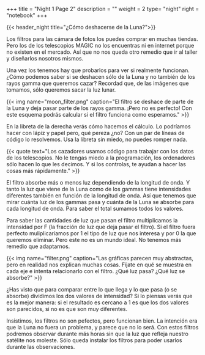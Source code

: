 +++
title = "Night 1 Page 2"
description = ""
weight = 2
type= "night"
right = "notebook"
+++

{{< header_night title="¿Cómo deshacerse de la Luna?">}}

Los filtros para las cámara de fotos los puedes comprar en muchas tiendas. Pero los de los telescopios MAGIC no los encuentras ni en internet porque no existen en el mercado. Así que no nos queda otro remedio que ir al taller y diseñarlos nosotros mismos.

Una vez los tenemos hay que probarlos para ver si realmente funcionan. ¿Cómo podemos saber si se deshacen sólo de la Luna y no también de los rayos gamma que queremos cazar? Recordad que, de las imágenes que tomamos, sólo queremos sacar la luz lunar.

{{< img name="moon_filter.png" caption="El filtro se deshace de parte de la Luna y deja pasar parte de los rayos gamma. ¡Pero no es perfecto! Con este esquema podrás calcular si el filtro funciona como esperamos." >}}

En la libreta de la derecha verás cómo hacemos el cálculo. Lo podríamos hacer con lápiz y papel pero, qué pereza ¿no? Con un par de líneas de código lo resolvemos. Usa la libreta sin miedo, no puedes romper nada.

{{< quote
    text="Los cazadores usamos código para trabajar con los datos de los telescopios. No le tengas miedo a la programación, los ordenadores sólo hacen lo que les decimos. Y si los controlas, te ayudan a hacer las cosas más rápidamente." >}}

El filtro absorbe más o menos luz dependiendo de la longitud de onda. Y tanto la luz que viene de la Luna como de los gammas tiene intensidades diferentes también en función de la longitud de onda. Así que tenemos que mirar cuánta luz de los gammas pasa y cuánta de la Luna se absorbe para cada longitud de onda. Para saber el total sumamos todos los valores.

Para saber las cantidades de luz que pasan el filtro multiplicamos la intensidad por F (la fracción de luz que deja pasar el filtro). Si el filtro fuera perfecto muliplicaríamos por 1 el tipo de luz que nos interesa y por 0 la que queremos eliminar. Pero este no es un mundo ideal. No tenemos más remedio que adaptarnos.

{{< img name="filter.png" caption="Las gráficas parecen muy abstractas, pero en realidad nos explican muchas cosas. Fíjate en qué se muestra en cada eje e intenta relacionarlo con el filtro. ¿Qué luz pasa? ¿Qué luz se absorbe?" >}}

¿Has visto que para comparar entre lo que llega y lo que pasa (o se absorbe) dividimos los dos valores de intensidad? Si lo piensas verás que es la mejor manera: si el resultado es cercano a 1 es que los dos valores son parecidos, si no es que son muy diferentes.

Insistimos, los filtros no son pefectos, pero funcionan bien. La intención era que la Luna no fuera un problema, y parece que no lo será. Con estos filtros podremos observar durante más horas sin que la luz que refleja nuestro satélite nos moleste. Sólo queda instalar los filtros para poder usarlos durante las observaciones.
